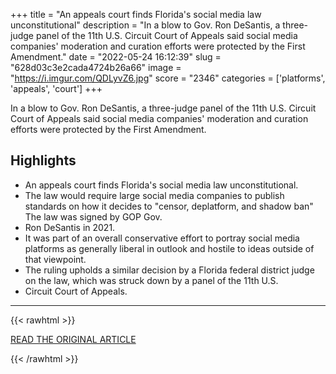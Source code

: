 +++
title = "An appeals court finds Florida's social media law unconstitutional"
description = "In a blow to Gov. Ron DeSantis, a three-judge panel of the 11th U.S. Circuit Court of Appeals said social media companies' moderation and curation efforts were protected by the First Amendment."
date = "2022-05-24 16:12:39"
slug = "628d03c3e2cada4724b26a66"
image = "https://i.imgur.com/QDLyvZ6.jpg"
score = "2346"
categories = ['platforms', 'appeals', 'court']
+++

In a blow to Gov. Ron DeSantis, a three-judge panel of the 11th U.S. Circuit Court of Appeals said social media companies' moderation and curation efforts were protected by the First Amendment.

## Highlights

- An appeals court finds Florida's social media law unconstitutional.
- The law would require large social media companies to publish standards on how it decides to "censor, deplatform, and shadow ban" The law was signed by GOP Gov.
- Ron DeSantis in 2021.
- It was part of an overall conservative effort to portray social media platforms as generally liberal in outlook and hostile to ideas outside of that viewpoint.
- The ruling upholds a similar decision by a Florida federal district judge on the law, which was struck down by a panel of the 11th U.S.
- Circuit Court of Appeals.

---

{{< rawhtml >}}
  <p class="article-category">
    <a target="_blank" href="https://www.npr.org/2022/05/23/1100831545/appeals-court-florida-social-media-law-unconstitutional-desantis">READ THE ORIGINAL ARTICLE</a>
  </p>
{{< /rawhtml >}}
